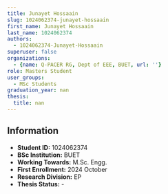 ```yaml
---
title: Junayet Hossaain
slug: 1024062374-junayet-hossaain
first_name: Junayet Hossaain
last_name: 1024062374
authors:
  - 1024062374-Junayet-Hossaain
superuser: false
organizations:
  - {name: Q-PACER RG, Dept of EEE, BUET, url: ''}
role: Masters Student
user_groups:
  - MSc Students
graduation_year: nan
thesis:
  title: nan
---
```


## Information
* **Student ID:** 1024062374
* **BSc Institution:** BUET
* **Working Towards:** M.Sc. Engg.
* **First Enrollment:** 2024 October
* **Research Division:** EP
* **Thesis Status:** -
